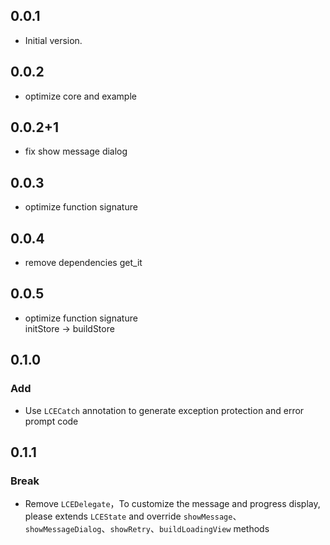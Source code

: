 ## 0.0.1

- Initial version.

## 0.0.2

- optimize core and example

## 0.0.2+1

- fix show message dialog

## 0.0.3

- optimize function signature

## 0.0.4

- remove dependencies get_it

## 0.0.5

- optimize function signature  
    initStore -> buildStore

## 0.1.0
### Add
- Use `LCECatch` annotation to generate exception protection and error prompt code

## 0.1.1
### Break
- Remove `LCEDelegate`，To customize the message and progress display, please extends `LCEState` and override `showMessage`、`showMessageDialog`、`showRetry`、`buildLoadingView` methods